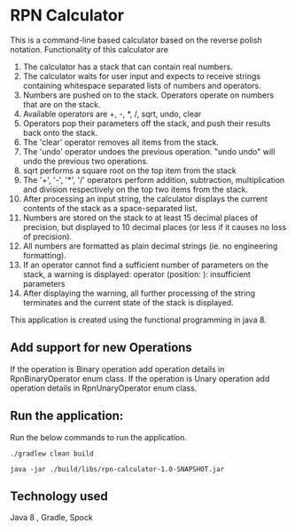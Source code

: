 # RPN Calculator
This is a command-line based calculator based on the reverse polish notation. Functionality of this calculator are
1. The calculator has a stack that can contain real numbers.
2. The calculator waits for user input and expects to receive strings
containing whitespace separated lists of numbers and operators.
3. Numbers are pushed on to the stack. Operators operate on numbers that are on the stack.
4.  Available operators are +, -, *, /, sqrt, undo, clear
5. Operators pop their parameters off the stack, and push their results back onto the stack.
6. The 'clear' operator removes all items from the stack.
7. The 'undo' operator undoes the previous operation. "undo undo" will undo the previous two operations.
8. sqrt performs a square root on the top item from the stack
9. The '+', '-', '*', '/' operators perform addition, subtraction, multiplication and division respectively on the top two items from the
stack.
10. After processing an input string, the calculator displays the current contents of the stack as a space-separated list.
11. Numbers are stored on the stack to at least 15 decimal places of precision, but displayed to 10 decimal places (or less if it
causes no loss of precision).
12. All numbers are formatted as plain decimal strings (ie. no engineering formatting).
13. If an operator cannot find a sufficient number of parameters on the stack, a warning is displayed:
operator <operator> (position: <pos>): insufficient parameters
14. After displaying the warning, all further processing of the string terminates and the current state of the stack is displayed.



This application is created using the functional programming in java 8.

## Add support for new Operations
If the operation is Binary operation add operation details in RpnBinaryOperator enum class.
If the operation is Unary operation add operation details in RpnUnaryOperator enum class.

## Run the application:
Run the below commands to run the application.
```
./gradlew clean build

java -jar ./build/libs/rpn-calculator-1.0-SNAPSHOT.jar

```

## Technology used
Java 8 , Gradle, Spock

